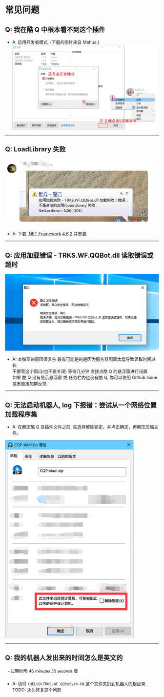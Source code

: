 # 常见问题

## Q: 我在酷 Q 中根本看不到这个插件

- A: 启用开发者模式. (下面的图片来自 Mahua.)
  ![CQ](images/CQ.png)

---

## Q: LoadLibrary 失败

![LoadLibraryFailed](images/LoadLibraryFailed.png)

- A: 下载 [.NET Framework 4.6.2](https://dotnet.microsoft.com/download/thank-you/net462) 并安装.

---

## Q: 应用加载错误 - TRKS.WF.QQBot.dll 读取错误或超时

![Timeout](images/Timeout.png)

- A: 本弹窗的原因很复杂 最有可能是的是因为服务器配置太低导致读取时间过长  
   不要管这个窗口(也不要关闭) 等待几分钟 直接点酷 Q 的悬浮窗进行设置.  
   如果 酷 Q 没有显示悬浮窗 或 任务栏内也没有酷 Q, 你可以使用 Github Issue 或者直接加群反馈.

---

## Q: 无法启动机器人, log 下报错：尝试从一个网络位置加载程序集

- A: 在解压酷 Q 及插件文件之前, 先选择解除锁定，并点击确定，再解压压缩文件。

![Unlock](images/Unlock.png)

---

## Q: 我的机器人发出来的时间怎么是英文的

![Languagebug](images/Languagebug.png)

- A: 请将 `YUELUO\TRKS.WF.QQBot\zh-CN` 这个文件夹扔到机器人的根目录.  
   TODO: 永久修复这个问题
